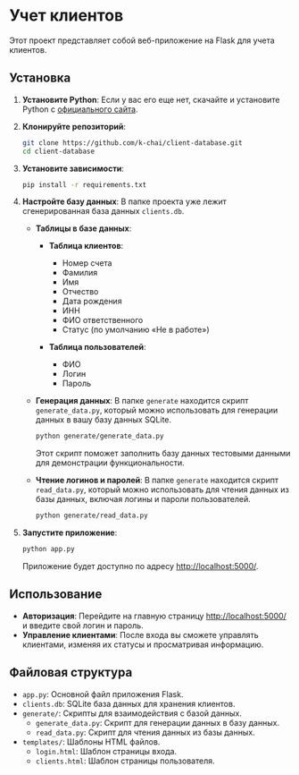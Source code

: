 # Учет клиентов

Этот проект представляет собой веб-приложение на Flask для учета клиентов.

## Установка

1. **Установите Python**: Если у вас его еще нет, скачайте и установите Python с [официального сайта](https://www.python.org/).

2. **Клонируйте репозиторий**:
   ```bash
   git clone https://github.com/k-chai/client-database.git
   cd client-database
   ```

3. **Установите зависимости**:
   ```bash
   pip install -r requirements.txt
   ```

4. **Настройте базу данных**:
   В папке проекта уже лежит сгенерированная база данных `clients.db`.

   - **Таблицы в базе данных**:
     - **Таблица клиентов**:
       - Номер счета
       - Фамилия
       - Имя
       - Отчество
       - Дата рождения
       - ИНН
       - ФИО ответственного
       - Статус (по умолчанию «Не в работе»)
       
     - **Таблица пользователей**:
       - ФИО
       - Логин
       - Пароль

   - **Генерация данных**:
     В папке `generate` находится скрипт `generate_data.py`, который можно использовать для генерации данных в вашу базу данных SQLite.
     ```bash
     python generate/generate_data.py
     ```
     Этот скрипт поможет заполнить базу данных тестовыми данными для демонстрации функциональности.

   - **Чтение логинов и паролей**:
     В папке `generate` находится скрипт `read_data.py`, который можно использовать для чтения данных из базы данных, включая логины и пароли пользователей.
     ```bash
     python generate/read_data.py
     ```

5. **Запустите приложение**:
   ```bash
   python app.py
   ```
   Приложение будет доступно по адресу [http://localhost:5000/](http://localhost:5000/).

## Использование

- **Авторизация**: Перейдите на главную страницу [http://localhost:5000/](http://localhost:5000/) и введите свой логин и пароль.
- **Управление клиентами**: После входа вы сможете управлять клиентами, изменяя их статусы и просматривая информацию.

## Файловая структура

- `app.py`: Основной файл приложения Flask.
- `clients.db`: SQLite база данных для хранения клиентов.
- `generate/`: Скрипты для взаимодействия с базой данных.
  - `generate_data.py`: Скрипт для генерации данных в базу данных.
  - `read_data.py`: Скрипт для чтения данных из базы данных.
- `templates/`: Шаблоны HTML файлов.
  - `login.html`: Шаблон страницы входа.
  - `clients.html`: Шаблон страницы пользователя.

